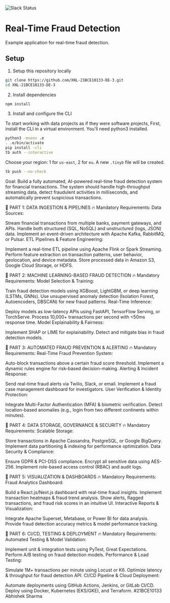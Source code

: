 <p>
  <img alt="Slack Status" src="https://img.shields.io/badge/slack-chat-1FCC83?style=flat&logo=slack"></a>
</p>

# Real-Time Fraud Detection 

Example application for real-time fraud detection.

## Setup


1. Setup this repository locally

```bash
git clone https://github.com/XNL-21BCE10133-DE-3.git
cd XNL-21BCE10133-DE-3
```

2. Install dependencies

```bash
npm install
```

3. Install and configure the CLI

To start working with data projects as if they were software projects, First, install the CLI in a virtual environment.
You'll need python3 installed.


```bash
python3 -mvenv .e
. .e/bin/activate
pip install -cli
tb auth --interactive
```

Choose your region: 1 for `us-east`, 2 for `eu`. A new `.tinyb` file will be created.


```bash
tb push --no-check
```



Goal: Build a fully automated, AI-powered real-time fraud detection system for financial transactions. The system should handle high-throughput streaming data, detect fraudulent activities in milliseconds, and automatically prevent suspicious transactions.

📌 PART 1: DATA INGESTION & PIPELINES
🔥 Mandatory Requirements:
Data Sources:

Stream financial transactions from multiple banks, payment gateways, and APIs.
Handle both structured (SQL, NoSQL) and unstructured (logs, JSON) data.
Implement an event-driven architecture with Apache Kafka, RabbitMQ, or Pulsar.
ETL Pipelines & Feature Engineering:

Implement a real-time ETL pipeline using Apache Flink or Spark Streaming.
Perform feature extraction on transaction patterns, user behavior, geolocation, and device metadata.
Store processed data in Amazon S3, Google Cloud Storage, or HDFS.


📌 PART 2: MACHINE LEARNING-BASED FRAUD DETECTION
🔥 Mandatory Requirements:
Model Selection & Training:

Train fraud detection models using XGBoost, LightGBM, or deep learning (LSTMs, GNNs).
Use unsupervised anomaly detection (Isolation Forest, Autoencoders, DBSCAN) for new fraud patterns.
Real-Time Inference:

Deploy models as low-latency APIs using FastAPI, TensorFlow Serving, or TorchServe.
Process 10,000+ transactions per second with <50ms response time.
Model Explainability & Fairness:

Implement SHAP or LIME for explainability.
Detect and mitigate bias in fraud detection models.


📌 PART 3: AUTOMATED FRAUD PREVENTION & ALERTING
🔥 Mandatory Requirements:
Real-Time Fraud Prevention System:

Auto-block transactions above a certain fraud score threshold.
Implement a dynamic rules engine for risk-based decision-making.
Alerting & Incident Response:

Send real-time fraud alerts via Twilio, Slack, or email.
Implement a fraud case management dashboard for investigators.
User Verification & Identity Protection:

Integrate Multi-Factor Authentication (MFA) & biometric verification.
Detect location-based anomalies (e.g., login from two different continents within minutes).


📌 PART 4: DATA STORAGE, GOVERNANCE & SECURITY
🔥 Mandatory Requirements:
Scalable Storage:

Store transactions in Apache Cassandra, PostgreSQL, or Google BigQuery.
Implement data partitioning & indexing for performance optimization.
Data Security & Compliance:

Ensure GDPR & PCI-DSS compliance.
Encrypt all sensitive data using AES-256.
Implement role-based access control (RBAC) and audit logs.


📌 PART 5: VISUALIZATION & DASHBOARDS
🔥 Mandatory Requirements:
Fraud Analytics Dashboard:

Build a React.js/Next.js dashboard with real-time fraud insights.
Implement transaction heatmaps & fraud trend analysis.
Show alerts, flagged transactions, and fraud risk scores in an intuitive UI.
Interactive Reports & Visualization:

Integrate Apache Superset, Metabase, or Power BI for data analysis.
Provide fraud detection accuracy metrics & model performance tracking.


📌 PART 6: CI/CD, TESTING & DEPLOYMENT
🔥 Mandatory Requirements:
Automated Testing & Model Validation:

Implement unit & integration tests using PyTest, Great Expectations.
Perform A/B testing on fraud detection models.
Performance & Load Testing:

Simulate 1M+ transactions per minute using Locust or K6.
Optimize latency & throughput for fraud detection API.
CI/CD Pipeline & Cloud Deployment:

Automate deployments using GitHub Actions, Jenkins, or GitLab CI/CD.
Deploy using Docker, Kubernetes (EKS/GKE), and Terraform.
#21BCE10133
Abhishek Sharma
